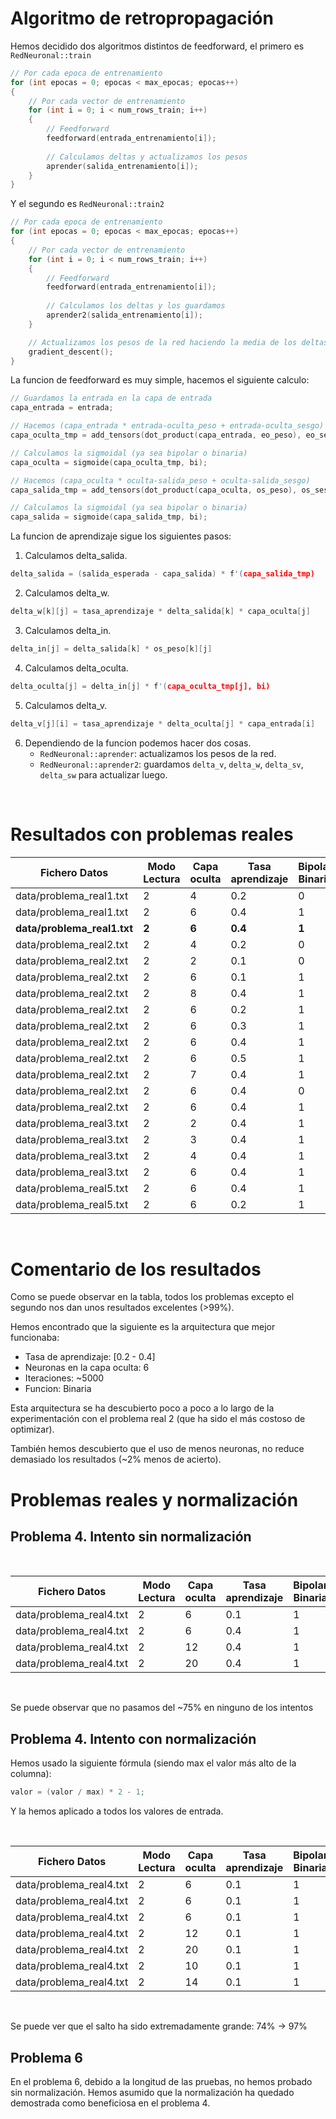 # Algoritmo de retropropagación

Hemos decidido dos algoritmos distintos de feedforward, el primero es `RedNeuronal::train`
```c++
// Por cada epoca de entrenamiento
for (int epocas = 0; epocas < max_epocas; epocas++)
{
    // Por cada vector de entrenamiento
    for (int i = 0; i < num_rows_train; i++)
    {
        // Feedforward
        feedforward(entrada_entrenamiento[i]);
        
        // Calculamos deltas y actualizamos los pesos
        aprender(salida_entrenamiento[i]);
    }
}
```

Y el segundo es `RedNeuronal::train2`
```c++
// Por cada epoca de entrenamiento
for (int epocas = 0; epocas < max_epocas; epocas++)
{
    // Por cada vector de entrenamiento
    for (int i = 0; i < num_rows_train; i++)
    {
        // Feedforward
        feedforward(entrada_entrenamiento[i]);
        
        // Calculamos los deltas y los guardamos
        aprender2(salida_entrenamiento[i]);
    }

    // Actualizamos los pesos de la red haciendo la media de los deltas
    gradient_descent();
}
```

La funcion de feedforward es muy simple, hacemos el siguiente calculo:
```c++
// Guardamos la entrada en la capa de entrada
capa_entrada = entrada;

// Hacemos (capa_entrada * entrada-oculta_peso + entrada-oculta_sesgo)
capa_oculta_tmp = add_tensors(dot_product(capa_entrada, eo_peso), eo_sesgo);

// Calculamos la sigmoidal (ya sea bipolar o binaria)
capa_oculta = sigmoide(capa_oculta_tmp, bi);

// Hacemos (capa_oculta * oculta-salida_peso + oculta-salida_sesgo)
capa_salida_tmp = add_tensors(dot_product(capa_oculta, os_peso), os_sesgo);

// Calculamos la sigmoidal (ya sea bipolar o binaria)
capa_salida = sigmoide(capa_salida_tmp, bi);
```

La funcion de aprendizaje sigue los siguientes pasos:
1. Calculamos delta_salida.
```c++
delta_salida = (salida_esperada - capa_salida) * f'(capa_salida_tmp)
```
2. Calculamos delta_w. 
```c++
delta_w[k][j] = tasa_aprendizaje * delta_salida[k] * capa_oculta[j]
```
3. Calculamos delta_in.
```c++
delta_in[j] = delta_salida[k] * os_peso[k][j]
```
4. Calculamos delta_oculta.
```c++
delta_oculta[j] = delta_in[j] * f'(capa_oculta_tmp[j], bi)
```
5. Calculamos delta_v.
```c++
delta_v[j][i] = tasa_aprendizaje * delta_oculta[j] * capa_entrada[i]
```
6. Dependiendo de la funcion podemos hacer dos cosas.
    * `RedNeuronal::aprender`: actualizamos los pesos de la red.
    * `RedNeuronal::aprender2`: guardamos `delta_v`, `delta_w`, `delta_sv`, `delta_sw` para actualizar luego.

<br>

# Resultados con problemas reales

|Fichero Datos|Modo Lectura|Capa oculta|Tasa aprendizaje|Bipolar Binaria|Algoritmo|Max iter|Error Medio|TP|FP|FN|TN|Acierto (%)|
|---|---|---|---|---|---|---|---|---|---|---|---|---|
|data/problema_real1.txt|2|4|0.2|0|0|1000|0.0203424|684|21|15|678|97.4249|
|data/problema_real1.txt|2|6|0.4|1|0|1000|0.0112019|691|8|8|691|98.8555|
|**data/problema_real1.txt**|**2**|**6**|**0.4**|**1**|**0**|**5000**|**0.00431206**|**696**|**3**|**3**|**696**|**99.5708**|
|data/problema_real2.txt|2|4|0.2|0|0|1000|0.142212|449|118|110|441|79.6064|
|data/problema_real2.txt|2|2|0.1|0|0|1000|0.149423|458|135|101|424|78.8909|
|data/problema_real2.txt|2|6|0.1|1|0|1000|0.135822|454|104|105|455|81.2165|
|data/problema_real2.txt|2|8|0.4|1|0|1000|0.114294|467|92|92|467|83.542|
|data/problema_real2.txt|2|6|0.2|1|0|1000|0.130092|467|93|92|466|83.3631|
|data/problema_real2.txt|2|6|0.3|1|0|1000|0.122848|465|94|94|465|83.1843|
|data/problema_real2.txt|2|6|0.4|1|0|1000|0.113762|479|80|80|479|85.6887|
|data/problema_real2.txt|2|6|0.5|1|0|1000|0.118852|470|89|89|470|84.0787|
|data/problema_real2.txt|2|7|0.4|1|0|1000|0.116255|472|87|87|472|84.4365|
|data/problema_real2.txt|2|6|0.4|0|0|5000|0.136935|482|147|77|412|79.9642|
|data/problema_real2.txt|2|6|0.4|1|0|5000|0.103789|486|73|73|486|86.941|
|data/problema_real3.txt|2|2|0.4|1|0|5000|8.05E-06|141|9|9|291|96|
|data/problema_real3.txt|2|3|0.4|1|0|5000|8.13E-06|140|10|10|290|95.3333|
|data/problema_real3.txt|2|4|0.4|1|0|5000|8.38E-06|148|2|2|298|98.6667|
|data/problema_real3.txt|2|6|0.4|1|0|5000|6.46E-06|149|1|1|299|99.3333|
|data/problema_real5.txt|2|6|0.4|1|0|5000|0.00116414|434|1|1|434|99.7701|
|data/problema_real5.txt|2|6|0.2|1|0|5000|2.27E-05|435|0|0|435|100|

<br>

# Comentario de los resultados

Como se puede observar en la tabla, todos los problemas excepto el segundo nos dan unos resultados excelentes (>99%).

Hemos encontrado que la siguiente es la arquitectura que mejor funcionaba:
* Tasa de aprendizaje: [0.2 - 0.4]
* Neuronas en la capa oculta: 6
* Iteraciones: ~5000
* Funcion: Binaria

Esta arquitectura se ha descubierto poco a poco a lo largo de la experimentación con el problema real 2 (que ha sido el más costoso de optimizar). 

También hemos descubierto que el uso de menos neuronas, no reduce demasiado los resultados (~2% menos de acierto).

# Problemas reales y normalización

## Problema 4. Intento sin normalización
<br>

|Fichero Datos|Modo Lectura|Capa oculta|Tasa aprendizaje|Bipolar Binaria|Algoritmo|Max iter|Error Medio|TP|FP|FN|TN|Acierto (%)|
|---|---|---|---|---|---|---|---|---|---|---|---|---|
|data/problema_real4.txt|2|6|0.1|1|1|100|0.231593|455|240|244|459|65.3791|
|data/problema_real4.txt|2|6|0.4|1|1|1000|0.190318|520|179|179|520|74.392|
|data/problema_real4.txt|2|12|0.4|1|1|1000|0.212386|471|230|228|469|67.2389|
|data/problema_real4.txt|2|20|0.4|1|1|1000|0.212206|472|236|227|463|66.8097|

<br>

Se puede observar que no pasamos del ~75% en ninguno de los intentos

## Problema 4. Intento con normalización
Hemos usado la siguiente fórmula (siendo max el valor más alto de la columna):
```c++
valor = (valor / max) * 2 - 1;
```

Y la hemos aplicado a todos los valores de entrada.

<br>

|Fichero Datos|Modo Lectura|Capa oculta|Tasa aprendizaje|Bipolar Binaria|Algoritmo|Max iter|Error Medio|TP|FP|FN|TN|Acierto(%)|
|---|---|---|---|---|---|---|---|---|---|---|---|---|
|data/problema_real4.txt|2|6|0.1|1|1|100|0.214154|460|241|239|458|65.6652|
|data/problema_real4.txt|2|6|0.1|1|1|1000|0.0477582|669|32|30|667|95.5651|
|data/problema_real4.txt|2|6|0.1|1|1|5000|0.0252849|679|22|20|677|96.9957|
|data/problema_real4.txt|2|12|0.1|1|1|5000|0.0250298|679|20|20|679|97.1388|
|data/problema_real4.txt|2|20|0.1|1|1|5000|0.024576|679|22|20|677|96.9957|
|data/problema_real4.txt|2|10|0.1|1|1|5000|0.0253082|678|20|21|679|96.9957|
|data/problema_real4.txt|2|14|0.1|1|1|5000|0.0247694|677|20|22|679|96.9957|

<br>

Se puede ver que el salto ha sido extremadamente grande: 74% -> 97%

## Problema 6

En el problema 6, debido a la longitud de las pruebas, no hemos probado sin normalización. Hemos asumido que la normalización ha quedado demostrada como beneficiosa en el problema 4.

